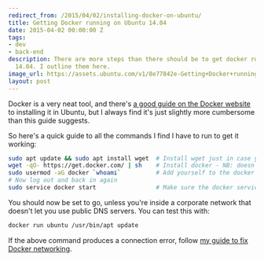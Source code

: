```yaml
---
redirect_from: /2015/04/02/installing-docker-on-ubuntu/
title: Getting Docker running on Ubuntu 14.04
date: 2015-04-02 00:00:00 Z
tags:
- dev
- back-end
description: There are more steps than there should be to get docker running on ubuntu
  14.04. I outline them here.
image_url: https://assets.ubuntu.com/v1/8e77842e-Getting+Docker+running+on+Ubuntu+14+04.png?w=230&h=160&mode=fill&bg=0000
layout: post
---
```


Docker is a very neat tool, and there's [a good guide on the Docker website](https://docs.docker.com/installation/ubuntulinux/#installing-docker-on-ubuntu) to installing it in Ubuntu, but I always find it's just slightly more cumbersome than this guide suggests.

So here's a quick guide to all the commands I find I have to run to get it working:

``` bash
sudo apt update && sudo apt install wget  # Install wget just in case you don't have it
wget -qO- https://get.docker.com/ | sh    # Install docker - NB: doesn't actually start the docker service
sudo usermod -aG docker `whoami`          # Add yourself to the docker group
# Now log out and back in again
sudo service docker start                 # Make sure the docker service is running
```

You should now be set to go, unless you're inside a corporate network that doesn't let you use public DNS servers. You can test this with:

``` bash
docker run ubuntu /usr/bin/apt update
```

If the above command produces a connection error, follow [my guide to fix Docker networking](/2016/06/23/fix-docker-networking-dns/).